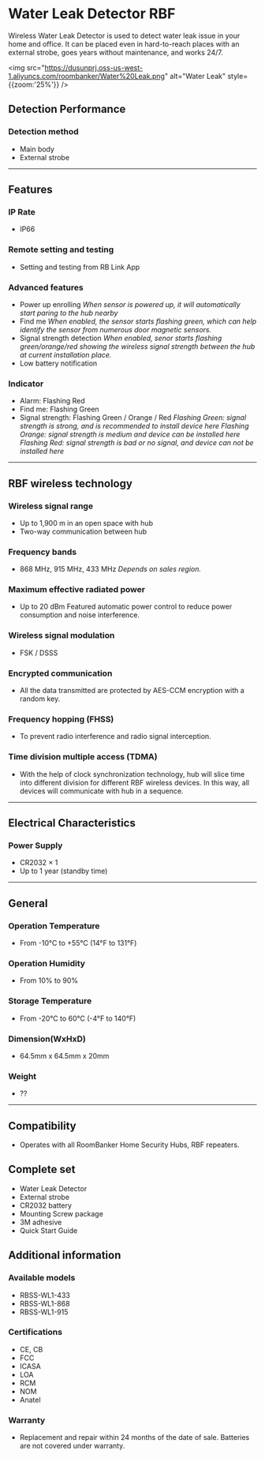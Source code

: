 ﻿# Water Leak Detector RBF

Wireless Water Leak Detector is used to detect water leak issue in your home and office. It can be placed even in hard-to-reach places with an external strobe, goes years without maintenance, and works 24/7.

<img src="https://dusunprj.oss-us-west-1.aliyuncs.com/roombanker/Water%20Leak.png" alt="Water Leak" style={{zoom:'25%'}} />


## Detection Performance

### Detection method

* Main body
* External strobe

------

## Features

### IP Rate

* IP66

### Remote setting and testing

* Setting and testing from RB Link App

### Advanced features

* Power up enrolling
  *When sensor is powered up, it will automatically start paring to the hub nearby*
* Find me
  *When enabled, the sensor starts flashing green, which can help identify the sensor from numerous door magnetic sensors.*
* Signal strength detection
  *When enabled, senor starts flashing green/orange/red showing the wireless signal strength between the hub at current installation place.* 
* Low battery notification

### Indicator

* Alarm: Flashing Red
* Find me: Flashing Green
* Signal strength: Flashing Green / Orange / Red
  *Flashing Green: signal strength is strong, and is recommended to install device here*
  *Flashing Orange: signal strength is medium and device can be installed here*
  *Flashing Red: signal strength is bad or no signal, and device can not be installed here*

------

## RBF wireless technology

### Wireless signal range

* Up to 1,900 m in an open space with hub
* Two-way communication between hub

### Frequency bands

* 868 MHz, 915 MHz, 433 MHz
  *Depends on sales region.*

### Maximum effective radiated power

* Up to 20 dBm
  Featured automatic power control to reduce power consumption and noise interference.

### Wireless signal modulation

* FSK / DSSS

### Encrypted communication

* All the data transmitted are protected by AES-CCM encryption with a random key.

### Frequency hopping (FHSS)

* To prevent radio interference and radio signal interception.

### Time division multiple access (TDMA)

* With the help of clock synchronization technology, hub will slice time into different division for different RBF wireless devices. In this way, all devices will communicate with hub in a sequence.

------

## Electrical Characteristics

### Power Supply

* CR2032 × 1
* Up to 1 year (standby time)

------

## General

### Operation Temperature

* From -10°С to +55°С (14°F to 131°F)

### Operation Humidity

* From 10% to 90%

### Storage Temperature

* From -20°C to 60°C (-4°F to 140°F)

### Dimension(WxHxD)

* 64.5mm x 64.5mm x 20mm

### Weight

* ??

------

## Compatibility

* Operates with all RoomBanker Home Security Hubs,  RBF repeaters.


## Complete set

* Water Leak Detector
* External strobe
* CR2032 battery
* Mounting Screw package
* 3M adhesive 
* Quick Start Guide

## Additional information

### Available models

* RBSS-WL1-433
* RBSS-WL1-868
* RBSS-WL1-915

### Certifications

* CE, CB
* FCC
* ICASA
* LOA
* RCM
* NOM
* Anatel

### Warranty

* Replacement and repair within 24 months of the date of sale. Batteries are not covered under warranty.
